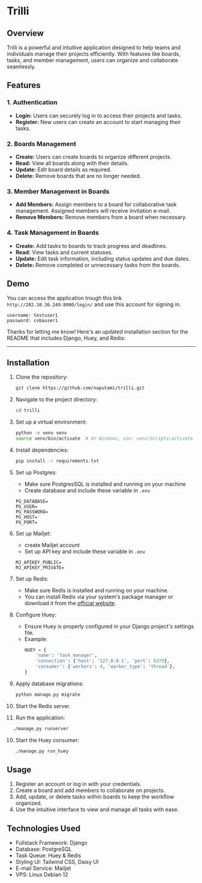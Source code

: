 # Trilli

## Overview
Trilli is a powerful and intuitive application designed to help teams and individuals manage their projects efficiently. With features like boards, tasks, and member management, users can organize and collaborate seamlessly.

## Features
### 1. Authentication
- **Login:** Users can securely log in to access their projects and tasks.
- **Register:** New users can create an account to start managing their tasks.

### 2. Boards Management
- **Create:** Users can create boards to organize different projects.
- **Read:** View all boards along with their details.
- **Update:** Edit board details as required.
- **Delete:** Remove boards that are no longer needed.

### 3. Member Management in Boards
- **Add Members:** Assign members to a board for collaborative task management. Assigned members will receive invitation e-mail.
- **Remove Members:** Remove members from a board when necessary.

### 4. Task Management in Boards
- **Create:** Add tasks to boards to track progress and deadlines.
- **Read:** View tasks and current statuses.
- **Update:** Edit task information, including status updates and due dates.
- **Delete:** Remove completed or unnecessary tasks from the boards.

## Demo
You can access the application trough this link `http://202.10.36.249:8000/login/` and use this account for signing in.
```
username: testuser1
password: cobauser1
```

Thanks for letting me know! Here's an updated installation section for the README that includes Django, Huey, and Redis:

---

## Installation

1. Clone the repository:
   ```bash
   git clone https://github.com/naputami/trilli.git
   ```

2. Navigate to the project directory:
   ```bash
   cd trilli
   ```

3. Set up a virtual environment:
   ```bash
   python -m venv venv
   source venv/bin/activate  # On Windows, use: venv\Scripts\activate
   ```

4. Install dependencies:
   ```bash
   pip install -r requirements.txt
   ```

5. Set up Postgres:
    - Make sure PostgresSQL is installed and running on your machine
    - Create database and include these variable in `.env`
    ```
    PG_DATABASE=
    PG_USER=
    PG_PASSWORD=
    PG_HOST=
    PG_PORT=
    ```
6. Set up Mailjet:
    - create Mailjet account
    - Set up API key and include these variable in `.env`
    ```
    MJ_APIKEY_PUBLIC=
    MJ_APIKEY_PRIVATE=
    ```
6. Set up Redis:
   - Make sure Redis is installed and running on your machine.
   - You can install Redis via your system's package manager or download it from the [official website](https://redis.io/).
6. Configure Huey:
   - Ensure Huey is properly configured in your Django project's settings file.
   - Example:
     ```python
     HUEY = {
         'name': 'task_manager',
         'connection': {'host': '127.0.0.1', 'port': 6379},
         'consumer': {'workers': 4, 'worker_type': 'thread'},
     }
     ```

7. Apply database migrations:
   ```bash
   python manage.py migrate
   ```

8. Start the Redis server.

9. Run the application:
```bash
  ./manage.py runserver
```
10. Start the Huey consumer:
 ```bash
    ./manage.py run_huey
 ```

## Usage
1. Register an account or log in with your credentials.
2. Create a board and add members to collaborate on projects.
3. Add, update, or delete tasks within boards to keep the workflow organized.
4. Use the intuitive interface to view and manage all tasks with ease.

## Technologies Used
- Fullstack Framework: Django
- Database: PostgreSQL
- Task Queue: Huey & Redis
- Styling UI: Tailwind CSS, Daisy UI
- E-mail Service: Mailjet
- VPS: Linux Debian 12